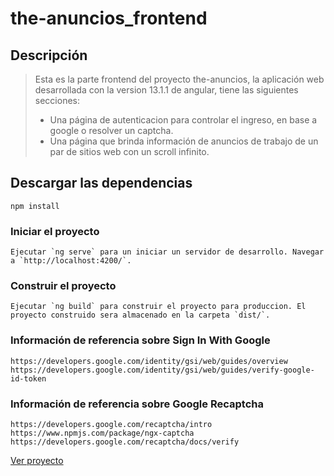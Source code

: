 # the-anuncios_frontend




## Descripción
> Esta es la parte frontend del proyecto the-anuncios, la aplicación web desarrollada con la version 13.1.1 de angular, tiene las siguientes secciones:
> * Una página de autenticacion para controlar el ingreso, en base a google o resolver un captcha.
> * Una página que brinda información de anuncios de trabajo de un par de sitios web con un scroll infinito.


## Descargar las dependencias
```
npm install
```

### Iniciar el proyecto
```
Ejecutar `ng serve` para un iniciar un servidor de desarrollo. Navegar a `http://localhost:4200/`.
```

### Construir el proyecto
```
Ejecutar `ng build` para construir el proyecto para produccion. El proyecto construido sera almacenado en la carpeta `dist/`.
```

### Información de referencia sobre Sign In With Google 
```
https://developers.google.com/identity/gsi/web/guides/overview
https://developers.google.com/identity/gsi/web/guides/verify-google-id-token
```

### Información de referencia sobre Google Recaptcha
```
https://developers.google.com/recaptcha/intro
https://www.npmjs.com/package/ngx-captcha
https://developers.google.com/recaptcha/docs/verify
```

[Ver proyecto](https://the-anuncios.herokuapp.com)



